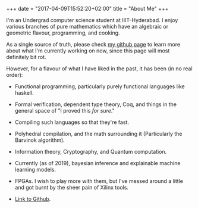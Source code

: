 +++
date = "2017-04-09T15:52:20+02:00"
title = "About Me"
+++

I'm an Undergrad computer science student at IIIT-Hyderabad. I enjoy various
branches of pure mathematics which have an algebraic or geometric flavour,
programming, and cooking. 

As a single source of truth, please check [my github page](https://www.github.com/bollu) to learn more
about what I'm currently working on now, since this page will most definitely 
bit rot.


However, for a flavour of what I have liked in the past, it has been
(in no real order):

- Functional programming, particularly purely functional languages like haskell.
- Formal verification, dependent type theory, Coq, and things in the general
  space of "I proved this _for sure_."
- Compiling such languages so that they're fast.
- Polyhedral compilation, and the math surrounding it (Particularly the
  Barvinok algorithm).
- Information theory, Cryptography, and Quantum computation.
- Currently (as of 2019), bayesian inference and explainable machine learning
models.
- FPGAs. I wish to play more with them, but I've messed around a little and got
  burnt by the sheer pain of Xilinx tools.

- [Link to Github](http://github.com/bollu).

